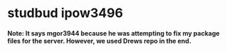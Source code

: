# studbud ipow3496

#### Note: It says mgor3944 because he was attempting to fix my package files for the server. However, we used Drews repo in the end.

